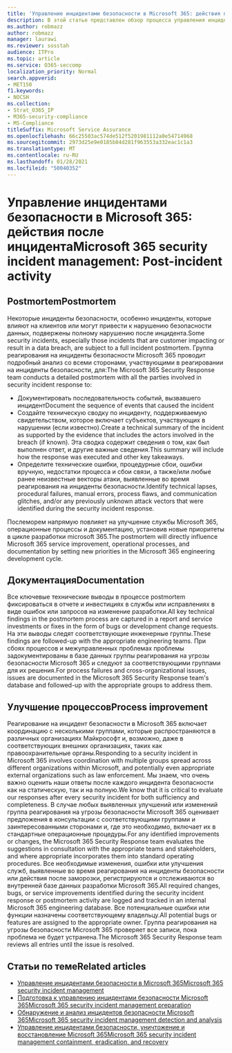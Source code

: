 ```yaml
---
title: 'Управление инцидентами безопасности в Microsoft 365: действия после инцидента'
description: В этой статье представлен обзор процесса управления инцидентами безопасности после инцидента в Microsoft 365.
ms.author: robmazz
author: robmazz
manager: laurawi
ms.reviewer: sosstah
audience: ITPro
ms.topic: article
ms.service: O365-seccomp
localization_priority: Normal
search.appverid:
- MET150
f1.keywords:
- NOCSH
ms.collection:
- Strat_O365_IP
- M365-security-compliance
- MS-Compliance
titleSuffix: Microsoft Service Assurance
ms.openlocfilehash: 66c25503ac574de512f5201981112a0e54714968
ms.sourcegitcommit: 2973d25e9e0185b84d281f963553a332eac1c1a3
ms.translationtype: MT
ms.contentlocale: ru-RU
ms.lasthandoff: 01/28/2021
ms.locfileid: "50040352"
---
```

# <a name="microsoft-365-security-incident-management-post-incident-activity"></a><span data-ttu-id="2be06-103">Управление инцидентами безопасности в Microsoft 365: действия после инцидента</span><span class="sxs-lookup"><span data-stu-id="2be06-103">Microsoft 365 security incident management: Post-incident activity</span></span>

## <a name="postmortem"></a><span data-ttu-id="2be06-104">Postmortem</span><span class="sxs-lookup"><span data-stu-id="2be06-104">Postmortem</span></span>

<span data-ttu-id="2be06-105">Некоторые инциденты безопасности, особенно инциденты, которые влияют на клиентов или могут привести к нарушению безопасности данных, подвержены полному нарушению после инцидента.</span><span class="sxs-lookup"><span data-stu-id="2be06-105">Some security incidents, especially those incidents that are customer impacting or result in a data breach, are subject to a full incident postmortem.</span></span> <span data-ttu-id="2be06-106">Группа реагирования на инциденты безопасности Microsoft 365 проводит подробный анализ со всеми сторонами, участвующими в реагировании на инциденты безопасности, для:</span><span class="sxs-lookup"><span data-stu-id="2be06-106">The Microsoft 365 Security Response team conducts a detailed postmortem with all the parties involved in security incident response to:</span></span>

- <span data-ttu-id="2be06-107">Документировать последовательность событий, вызвавшего инцидент</span><span class="sxs-lookup"><span data-stu-id="2be06-107">Document the sequence of events that caused the incident</span></span>
- <span data-ttu-id="2be06-108">Создайте техническую сводку по инциденту, поддерживаемую свидетельством, которое включает субъектов, участвующих в нарушении (если известно).</span><span class="sxs-lookup"><span data-stu-id="2be06-108">Create a technical summary of the incident as supported by the evidence that includes the actors involved in the breach (if known).</span></span> <span data-ttu-id="2be06-109">Эта сводка содержит сведения о том, как был выполнен ответ, и другие важные сведения.</span><span class="sxs-lookup"><span data-stu-id="2be06-109">This summary will include how the response was executed and other key takeaways.</span></span>
- <span data-ttu-id="2be06-110">Определите технические ошибки, процедурные сбои, ошибки вручную, недостатки процесса и сбои связи, а также/или любые ранее неизвестные векторы атаки, выявленные во время реагирования на инциденты безопасности.</span><span class="sxs-lookup"><span data-stu-id="2be06-110">Identify technical lapses, procedural failures, manual errors, process flaws, and communication glitches, and/or any previously unknown attack vectors that were identified during the security incident response.</span></span>

<span data-ttu-id="2be06-111">Послеморем напрямую повлияет на улучшение службы Microsoft 365, операционные процессы и документацию, установив новые приоритеты в цикле разработки microsoft 365.</span><span class="sxs-lookup"><span data-stu-id="2be06-111">The postmortem will directly influence Microsoft 365 service improvement, operational processes, and documentation by setting new priorities in the Microsoft 365 engineering development cycle.</span></span>

## <a name="documentation"></a><span data-ttu-id="2be06-112">Документация</span><span class="sxs-lookup"><span data-stu-id="2be06-112">Documentation</span></span>

<span data-ttu-id="2be06-113">Все ключевые технические выводы в процессе postmortem фиксироваться в отчете и инвестициях в службы или исправлениях в виде ошибок или запросов на изменение разработки.</span><span class="sxs-lookup"><span data-stu-id="2be06-113">All key technical findings in the postmortem process are captured in a report and service investments or fixes in the form of bugs or development change requests.</span></span> <span data-ttu-id="2be06-114">На эти выводы следят соответствующие инженерные группы.</span><span class="sxs-lookup"><span data-stu-id="2be06-114">These findings are followed-up with the appropriate engineering teams.</span></span> <span data-ttu-id="2be06-115">При сбоях процессов и межуправленных проблемах проблемы задокументированы в базе данных группы реагирования на угрозы безопасности Microsoft 365 и следуют за соответствующими группами для их решения.</span><span class="sxs-lookup"><span data-stu-id="2be06-115">For process failures and cross-organizational issues, issues are documented in the Microsoft 365 Security Response team's database and followed-up with the appropriate groups to address them.</span></span>

## <a name="process-improvement"></a><span data-ttu-id="2be06-116">Улучшение процессов</span><span class="sxs-lookup"><span data-stu-id="2be06-116">Process improvement</span></span>

<span data-ttu-id="2be06-117">Реагирование на инцидент безопасности в Microsoft 365 включает координацию с несколькими группами, которые распространяются в различных организациях Майкрософт и, возможно, даже в соответствующих внешних организациях, таких как правоохранительные органы.</span><span class="sxs-lookup"><span data-stu-id="2be06-117">Responding to a security incident in Microsoft 365 involves coordination with multiple groups spread across different organizations within Microsoft, and potentially even appropriate external organizations such as law enforcement.</span></span> <span data-ttu-id="2be06-118">Мы знаем, что очень важно оценить наши ответы после каждого инцидента безопасности как на статическую, так и на полную.</span><span class="sxs-lookup"><span data-stu-id="2be06-118">We know that it is critical to evaluate our responses after every security incident for both sufficiency and completeness.</span></span> <span data-ttu-id="2be06-119">В случае любых выявленных улучшений или изменений группа реагирования на угрозы безопасности Microsoft 365 оценивает предложения в консультации с соответствующими группами и заинтересованными сторонами и, где это необходимо, включает их в стандартные операционные процедуры.</span><span class="sxs-lookup"><span data-stu-id="2be06-119">For any identified improvements or changes, the Microsoft 365 Security Response team evaluates the suggestions in consultation with the appropriate teams and stakeholders, and where appropriate incorporates them into standard operating procedures.</span></span> <span data-ttu-id="2be06-120">Все необходимые изменения, ошибки или улучшения служб, выявленные во время реагирования на инциденты безопасности или действия после заморозки, регистрируются и отслеживаются во внутренней базе данных разработки Microsoft 365.</span><span class="sxs-lookup"><span data-stu-id="2be06-120">All required changes, bugs, or service improvements identified during the security incident response or postmortem activity are logged and tracked in an internal Microsoft 365 engineering database.</span></span> <span data-ttu-id="2be06-121">Все потенциальные ошибки или функции назначены соответствующему владельцу.</span><span class="sxs-lookup"><span data-stu-id="2be06-121">All potential bugs or features are assigned to the appropriate owner.</span></span> <span data-ttu-id="2be06-122">Группа реагирования на угрозы безопасности Microsoft 365 проверяет все записи, пока проблема не будет устранена.</span><span class="sxs-lookup"><span data-stu-id="2be06-122">The Microsoft 365 Security Response team reviews all entries until the issue is resolved.</span></span>

## <a name="related-articles"></a><span data-ttu-id="2be06-123">Статьи по теме</span><span class="sxs-lookup"><span data-stu-id="2be06-123">Related articles</span></span>

- [<span data-ttu-id="2be06-124">Управление инцидентами безопасности в Microsoft 365</span><span class="sxs-lookup"><span data-stu-id="2be06-124">Microsoft 365 security incident management</span></span>](assurance-security-incident-management.md)
- [<span data-ttu-id="2be06-125">Подготовка к управлению инцидентами безопасности Microsoft 365</span><span class="sxs-lookup"><span data-stu-id="2be06-125">Microsoft 365 security incident management preparation</span></span>](assurance-sim-preparation.md)
- [<span data-ttu-id="2be06-126">Обнаружение и анализ инцидентов безопасности Microsoft 365</span><span class="sxs-lookup"><span data-stu-id="2be06-126">Microsoft 365 security incident management detection and analysis</span></span>](assurance-sim-detection-analysis.md)
- [<span data-ttu-id="2be06-127">Управление инцидентами безопасности, уничтожение и восстановление Microsoft 365</span><span class="sxs-lookup"><span data-stu-id="2be06-127">Microsoft 365 security incident management containment, eradication, and recovery</span></span>](assurance-sim-containment-eradication-recovery.md)
